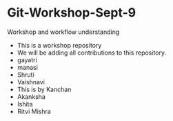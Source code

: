 # Git-Workshop-Sept-9
Workshop and workflow understanding

- This is a workshop repository
- We will be adding all contributions to this repository.
- gayatri
- manasi
- Shruti
- Vaishnavi
- This is by Kanchan
- Akanksha
- Ishita
- Ritvi Mishra



